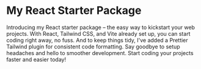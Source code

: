 # My React Starter Package

Introducing my React starter package – the easy way to kickstart your web projects. With React, Tailwind CSS, and Vite already set up, you can start coding right away, no fuss. And to keep things tidy, I've added a Prettier Tailwind plugin for consistent code formatting. Say goodbye to setup headaches and hello to smoother development. Start coding your projects faster and easier today!

